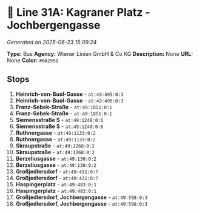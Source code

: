 # 🚌 Line 31A: Kagraner Platz - Jochbergengasse

*Generated on 2025-06-23 15:09:24*

**Type:** Bus
**Agency:** Wiener Linien GmbH & Co KG
**Description:** None
**URL:** None
**Color:** `#0A295D`

## Stops

1. **Heinrich-von-Buol-Gasse** - `at:49:495:0:3`
2. **Heinrich-von-Buol-Gasse** - `at:49:495:0:3`
3. **Franz-Sebek-Straße** - `at:49:1851:0:1`
4. **Franz-Sebek-Straße** - `at:49:1851:0:1`
5. **Siemensstraße S** - `at:49:1248:0:6`
6. **Siemensstraße S** - `at:49:1248:0:6`
7. **Ruthnergasse** - `at:49:1133:0:2`
8. **Ruthnergasse** - `at:49:1133:0:2`
9. **Skraupstraße** - `at:49:1268:0:2`
10. **Skraupstraße** - `at:49:1268:0:2`
11. **Berzeliusgasse** - `at:49:130:0:2`
12. **Berzeliusgasse** - `at:49:130:0:2`
13. **Großjedlersdorf** - `at:49:431:0:7`
14. **Großjedlersdorf** - `at:49:431:0:7`
15. **Haspingerplatz** - `at:49:483:0:1`
16. **Haspingerplatz** - `at:49:483:0:1`
17. **Großjedlersdorf, Jochbergengasse** - `at:49:598:0:3`
18. **Großjedlersdorf, Jochbergengasse** - `at:49:598:0:3`